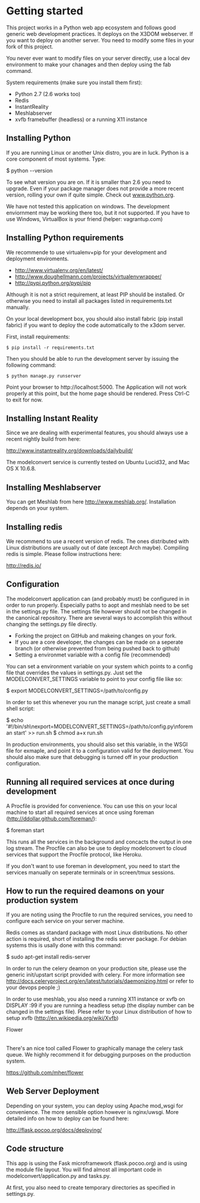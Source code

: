 Getting started
===============

This project works in a Python web app ecosystem and follows good generic
web development practices. It deploys on the X3DOM webserver. If you want to
deploy on another server. You need to modify some files in your fork of this
project.

You never ever want to modify files on your server directly, use a local dev
environment to make your chanages and then deploy using the fab command.

System requirements (make sure you install them first):
 
 * Python 2.7 (2.6 works too)
 * Redis
 * InstantReality
 * Meshlabserver
 * xvfb framebuffer (headless) or a running X11 instance


Installing Python
------------------
If you are running Linux or another Unix distro, you are in luck. Python
is a core component of most systems. Type:

  $ python --version 
  
To see what version you are on. If it is smaller than 2.6 you need to upgrade.
Even if your package manager does not provide a more recent version, rolling
your own if quite simple. Check out www.python.org.

We have not tested this application on windows. The development enviornment
may be working there too, but it not supported. If you have to use
Windows, VirtualBox is your friend (helper: vagrantup.com)


Installing Python requirements
------------------------------
We recommende to use virtualenv+pip for your development and
deployment enviroments. 

  * http://www.virtualenv.org/en/latest/
  * http://www.doughellmann.com/projects/virtualenvwrapper/
  * http://pypi.python.org/pypi/pip

Although it is not a strict requirement, at least PIP should be installed. Or
otherwise you need to install all packages listed in requirements.txt 
manually.

On your local development box, you should also install fabric (pip install fabric) if you want to deploy the code automatically to the x3dom server.

First, install requirements:

    $ pip install -r requirements.txt
  
Then you should be able to run the development server by issuing
the following command:

    $ python manage.py runserver

Point your browser to http://localhost:5000. The Application will not work
properly at this point, but the home page should be rendered. Press 
Ctrl-C to exit for now.


Installing Instant Reality
--------------------------
Since we are dealing with experimental features, you should always use a
recent nightly build from here:

  http://www.instantreality.org/downloads/dailybuild/
  
The modelconvert service is currently tested on Ubuntu Lucid32, and 
Mac OS X 10.6.8.


Installing Meshlabserver
------------------------
You can get Meshlab from here http://www.meshlab.org/. Installation depends
on your system. 


Installing redis
----------------
We recommend to use a recent version of redis. The ones distributed
with Linux distributions are usually out of date (except Arch maybe). 
Compiling redis is simple. Please follow instructions here:

  http://redis.io/


Configuration
-------------
The modelconvert application can (and probably must) be configured in 
in order to run properly. Especially paths to aopt and meshlab need
to be set in the settings.py file. The settings file however should not
be changed in the canonical repository. There are several ways to 
accomplish this without changing the settings.py file directly.

  * Forking the project on GitHub and makeing changes on your fork. 
  * If you are a core developer, the changes can be made on a seperate 
    branch (or otherwise prevented from being pushed back to github)
  * Setting a environmet variable with a config file (recommended)

You can set a environment variable on your system which points
to a config file that overrides the values in settings.py. Just
set the MODELCONVERT_SETTINGS variable to point to your config
file like so:

  $ export MODELCONVERT_SETTINGS=/path/to/config.py

In order to set this whenever you run the manage script, just create
a small shell script:

  $ echo '#!/bin/sh\nexport=MODELCONVERT_SETTINGS=/path/to/config.py\nforeman start' >> run.sh
  $ chmod a+x run.sh

In production environments, you should also set this variable, in
the WSGI file for exmaple, and point it to a configuration valid
for the deployment. You should also make sure that debugging is 
turned off in your production configuration.



Running all required services at once during development
--------------------------------------------------------
A Procfile is provided for convenience. You can use this on your local machine
to start all required services at once using foreman  (http://ddollar.github.com/foreman/):

  $ foreman start

This runs all the services in the background and concacts the output in one
log stream. The Procfile can also be use to deploy modelconvert to cloud 
services that support the Procfile protocol, like Heroku.

If you don't want to use foreman in development, you need to start the
services manually on seperate terminals or in screen/tmux sessions.




How to run the required deamons on your production system
---------------------------------------------------------
If you are noting using the Procfile to run the required services, you need
to configure each service on your server machine.

Redis comes as standard package with most Linux distributions. No other action
is required, short of installing the redis server package. For debian systems
this is usally done with this command:

  $ sudo apt-get install redis-server

In order to run the celery deamon on your production site, please use the
generic init/upstart script provided with celery. For more information see
http://docs.celeryproject.org/en/latest/tutorials/daemonizing.html or refer
to your devops people ;)

In order to use meshlab, you also need a running X11 instance or xvfb on 
DISPLAY :99 if you are running a headless setup (the display number can be
changed in the settings file). Plese refer to your Linux distribution of
how to setup xvfb (http://en.wikipedia.org/wiki/Xvfb)

Flower
######
There's an nice tool called Flower to graphically manage the celery
task queue. We highly recommend it for debugging purposes on the production
system. 

  https://github.com/mher/flower


Web Server Deployment
---------------------
Depending on your system, you can deploy using Apache mod_wsgi for 
convenience. The more sensible option however is nginx/uwsgi. More detailed
info on how to deploy can be found here:

  http://flask.pocoo.org/docs/deploying/


Code structure
--------------
This app is using the Fask microframework (flask.pocoo.org) and is using 
the module file layout. You will find almost all important code
in modelconvert/application.py and tasks.py.

At first, you also need to create temporary directories as specified in 
settings.py.


